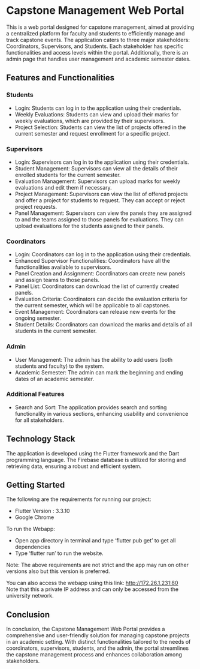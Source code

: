 # Capstone Management Web Portal

This is a web portal designed for capstone management, aimed at providing a centralized platform for faculty and students to efficiently manage and track capstone events. The application caters to three major stakeholders: Coordinators, Supervisors, and Students. Each stakeholder has specific functionalities and access levels within the portal. Additionally, there is an admin page that handles user management and academic semester dates.

## Features and Functionalities

### Students

- Login: Students can log in to the application using their credentials.
- Weekly Evaluations: Students can view and upload their marks for weekly evaluations, which are provided by their supervisors.
- Project Selection: Students can view the list of projects offered in the current semester and request enrollment for a specific project.

### Supervisors

- Login: Supervisors can log in to the application using their credentials.
- Student Management: Supervisors can view all the details of their enrolled students for the current semester.
- Evaluation Management: Supervisors can upload marks for weekly evaluations and edit them if necessary.
- Project Management: Supervisors can view the list of offered projects and offer a project for students to request. They can accept or reject project requests.
- Panel Management: Supervisors can view the panels they are assigned to and the teams assigned to those panels for evaluations. They can upload evaluations for the students assigned to their panels.

### Coordinators

- Login: Coordinators can log in to the application using their credentials.
- Enhanced Supervisor Functionalities: Coordinators have all the functionalities available to supervisors.
- Panel Creation and Assignment: Coordinators can create new panels and assign teams to those panels.
- Panel List: Coordinators can download the list of currently created panels.
- Evaluation Criteria: Coordinators can decide the evaluation criteria for the current semester, which will be applicable to all capstones.
- Event Management: Coordinators can release new events for the ongoing semester.
- Student Details: Coordinators can download the marks and details of all students in the current semester.

### Admin

- User Management: The admin has the ability to add users (both students and faculty) to the system.
- Academic Semester: The admin can mark the beginning and ending dates of an academic semester.

### Additional Features

- Search and Sort: The application provides search and sorting functionality in various sections, enhancing usability and convenience for all stakeholders.

## Technology Stack

The application is developed using the Flutter framework and the Dart programming language. The Firebase database is utilized for storing and retrieving data, ensuring a robust and efficient system.

## Getting Started

The following are the requirements for running our project:
- Flutter Version : 3.3.10
- Google Chrome

To run the Webapp:
- Open app directory in terminal and type ‘flutter pub get’ to get all dependencies
- Type ‘flutter run’ to run the website.

Note: The above requirements are not strict and the app may run on other versions also but this version is preferred.

You can also access the webapp using this link: http://172.26.1.231:80 \
Note that this a private IP address and can only be accessed from the university network.

## Conclusion

In conclusion, the Capstone Management Web Portal provides a comprehensive and user-friendly solution for managing capstone projects in an academic setting. With distinct functionalities tailored to the needs of coordinators, supervisors, students, and the admin, the portal streamlines the capstone management process and enhances collaboration among stakeholders.
